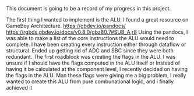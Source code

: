 This document is going to be a record of my progress in this project.

The first thing I wanted to implement is the ALU. I found a great resource on GameBoy Architecture.
https://gbdev.io/pandocs/
https://rgbds.gbdev.io/docs/v0.8.0/gbz80.7#SUB_A,r8
Using the pandocs, I was able to make a list of the core instructions the ALU would need to complete. 
I have been creating every instruction either through dataflow or structural.
Ended up getting rid of ADC and SBC since they were both redundant.
The first roadblock was creating the flags in the ALU. I was unsure if I should have the flags computed in the ALU itself or
Instead of having it be calculated at the component level, I recently decided on having the flags in the ALU.
Man these flags were giving me a big problem, I really wanted to create this ALU from pure combunational logic, and i finally achieved it
